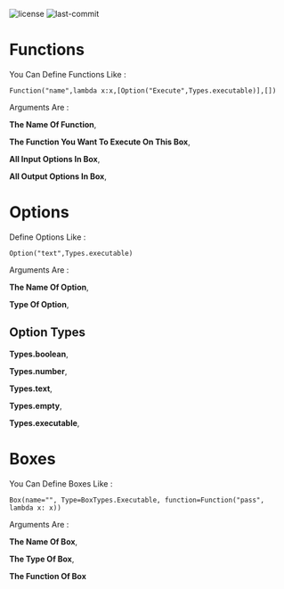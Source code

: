 ![license](https://img.shields.io/github/license/Arshiatmi/Box-Programming.svg)
![last-commit](https://img.shields.io/github/last-commit/Arshiatmi/Box-Programming.svg)

# Functions

You Can Define Functions Like :

```
Function("name",lambda x:x,[Option("Execute",Types.executable)],[])
```

Arguments Are :

**The Name Of Function**,

**The Function You Want To Execute On This Box**,

**All Input Options In Box**,

**All Output Options In Box**,

# Options

Define Options Like :

```
Option("text",Types.executable)
```

Arguments Are :

**The Name Of Option**,

**Type Of Option**,

## Option Types

**Types.boolean**,

**Types.number**,

**Types.text**,

**Types.empty**,

**Types.executable**,

# Boxes

You Can Define Boxes Like :

```
Box(name="", Type=BoxTypes.Executable, function=Function("pass", lambda x: x))
```

Arguments Are :

**The Name Of Box**,

**The Type Of Box**,

**The Function Of Box**
